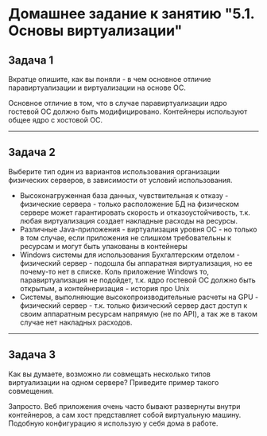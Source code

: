 # Домашнее задание к занятию "5.1. Основы виртуализации"

## Задача 1
Вкратце опишите, как вы поняли - в чем основное отличие паравиртуализации и виртуализации на основе ОС.

Основное отличие в том, что в случае паравиртуализации ядро гостевой ОС должно быть модифицировано. Контейнеры используют общее ядро с хостовой ОС.

---

## Задача 2

Выберите тип один из вариантов использования организации физических серверов, в зависимости от условий использования.

- Высоконагруженная база данных, чувствительная к отказу - физические сервера - только расположение БД на физическом сервере может гарантировать скорость и отказоустойчивость, т.к. любая виртуализация создает накладные расходы на ресурсы.
- Различные Java-приложения - виртуализация уровня ОС - но только в том случае, если приложения не слишком требовательны к ресурсам и могут быть упакованы в контейнеры
- Windows системы для использования Бухгалтерским отделом - физический сервер - подошла бы аппаратная виртуализация, но ее почему-то нет в списке. Коль приложение Windows то, паравиртуализация не подойдет, т.к. ядро гостевой ОС должно быть открытым, а контейнеризация - история про Unix
- Системы, выполняющие высокопроизводительные расчеты на GPU - физический сервер - т.к. только физический сервер даст доступ к своим аппаратным ресурсам напрямую (не по API), а так же в таком случае нет накладных расходов.

---

## Задача 3

Как вы думаете, возможно ли совмещать несколько типов виртуализации на одном сервере? Приведите пример такого совмещения.

Запросто. Веб приложения очень часто бывают развернуты внутри контейнеров, а сам хост представляет собой виртуальную машину. Подобную конфигурацию я использую у себя дома в работе.

